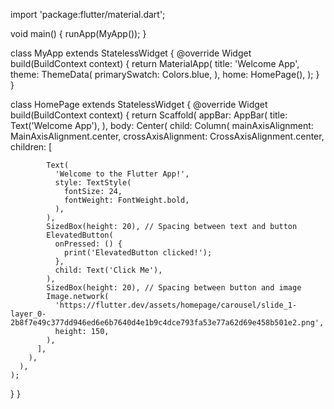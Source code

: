 import 'package:flutter/material.dart';

void main() {
  runApp(MyApp());
}

class MyApp extends StatelessWidget {
  @override
  Widget build(BuildContext context) {
    return MaterialApp(
      title: 'Welcome App',
      theme: ThemeData(
        primarySwatch: Colors.blue,
      ),
      home: HomePage(),
    );
  }
}

class HomePage extends StatelessWidget {
  @override
  Widget build(BuildContext context) {
    return Scaffold(
      appBar: AppBar(
        title: Text('Welcome App'),
      ),
      body: Center(
        child: Column(
          mainAxisAlignment: MainAxisAlignment.center,
          crossAxisAlignment: CrossAxisAlignment.center,
          children: [
          
            Text( 
              'Welcome to the Flutter App!',
              style: TextStyle(
                fontSize: 24,
                fontWeight: FontWeight.bold,
              ),
            ),
            SizedBox(height: 20), // Spacing between text and button
            ElevatedButton(
              onPressed: () {
                print('ElevatedButton clicked!');
              },
              child: Text('Click Me'),
            ),
            SizedBox(height: 20), // Spacing between button and image
            Image.network(
              'https://flutter.dev/assets/homepage/carousel/slide_1-layer_0-2b8f7e49c377dd946ed6e6b7640d4e1b9c4dce793fa53e77a62d69e458b501e2.png',
              height: 150,
            ),
          ],
        ),
      ),
    );
  }
}

